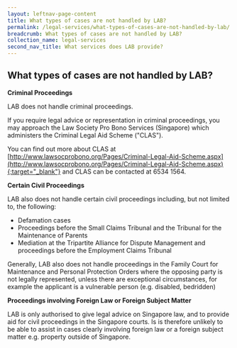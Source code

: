 ```yaml
---
layout: leftnav-page-content
title: What types of cases are not handled by LAB?
permalink: /legal-services/what-types-of-cases-are-not-handled-by-lab/
breadcrumb: What types of cases are not handled by LAB?
collection_name: legal-services
second_nav_title: What services does LAB provide?
---
```


What types of cases are not handled by LAB?
---

**Criminal Proceedings**<br>

LAB does not handle criminal proceedings.

If you require legal advice or representation in criminal proceedings, you may approach the Law Society Pro Bono Services (Singapore) which administers the Criminal Legal Aid Scheme ("CLAS").

You can find out more about CLAS at [http://www.lawsocprobono.org/Pages/Criminal-Legal-Aid-Scheme.aspx](http://www.lawsocprobono.org/Pages/Criminal-Legal-Aid-Scheme.aspx){:target="_blank"} and CLAS can be contacted at 6534 1564.

**Certain Civil Proceedings**<br>

LAB also does not handle certain civil proceedings including, but not limited to, the following:

* Defamation cases
* Proceedings before the Small Claims Tribunal and the Tribunal for the Maintenance of Parents
* Mediation at the Tripartite Alliance for Dispute Management and proceedings before the Employment Claims Tribunal

Generally, LAB also does not handle proceedings in the Family Court for Maintenance and Personal Protection Orders where the opposing party is not legally represented, unless there are exceptional circumstances, for example the applicant is a vulnerable person (e.g. disabled, bedridden)

**Proceedings involving Foreign Law or Foreign Subject Matter**<br>

LAB is only authorised to give legal advice on Singapore law, and to provide aid for civil proceedings in the Singapore courts. Is is therefore unlikely to be able to assist in cases clearly involving foreign law or a foreign subject matter e.g. property outside of Singapore.
